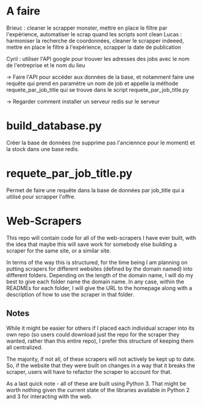 # A faire

Brieuc : cleaner le scrapper monster, mettre en place le filtre par l'expérience, automatiser le scrap quand les
         scripts sont clean
Lucas : harmoniser la recherche de coordonnées, cleaner le scrapper indeeed, mettre en place le filtre à l'expérience, scrapper la date de publication

Cyril : utiliser l'API google pour trouver les adresses des jobs avec le nom de l'entreprise et le nom du lieu

-> Faire l'API pour accéder aux données de la base, et notamment faire une requête qui prend en paramètre
   un nom de job et appelle la méthode requete_par_job_title qui se trouve dans le script requete_par_job_title.py

-> Regarder comment installer un serveur redis sur le serveur


# build_database.py

Créer la base de données (ne supprime pas l'anciennce pour le moment) et la stock
dans une base redis.

# requete_par_job_title.py

Permet de faire une requête dans la base de données par job_title qui a utilisé
pour scrapper l'offre.

# Web-Scrapers

This repo will contain code for all of the web-scrapers I have ever built, 
with the idea that maybe this will save work for somebody else building a 
scraper for the same site, or a similar site. 

In terms of the way this is structured, for the time being I am planning on 
putting scrapers for different websites (defined by the domain named) into 
different folders. Depending on the length of the domain name, I will do my 
best to give each folder name the domain name. In any case, within the READMEs
for each folder, I will give the URL to the homepage along with a description
of how to use the scraper in that folder.  

## Notes

While it might be easier for others if I placed each individual scraper into 
its own repo (so users could download just the repo for the scraper they wanted, 
rather than this entire repo), I prefer this structure of keeping them all 
centralized. 

The majority, if not all, of these scrapers will not actively be kept up to 
date. So, if the website that they were built on changes in a way that it 
breaks the scraper, users will have to refactor the scraper to account for 
that. 

As a last quick note - all of these are built using Python 3. That might be
worth nothing given the current state of the libraries available in Python 
2 and 3 for interacting with the web.

 

